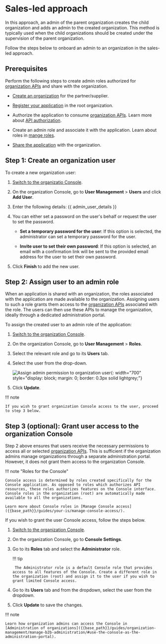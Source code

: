 # Sales-led approach

In this approach, an admin of the parent organization creates the child organization and adds an admin to the created organization. This method is typically used when the child organizations should be created under the supervision of the parent organization.

Follow the steps below to onboard an admin to an organization in the sales-led approach.

## Prerequisites

Perform the following steps to create admin roles authorized for [organization APIs]({{base_path}}/apis/organization-apis/)  and share with the organization.

- [Create an organization]({{base_path}}/guides/organization-management/manage-organizations/#create-an-organization) for the partner/supplier.

- [Register your application]({{base_path}}/guides/applications/) in the root organization.

- Authorize the application to consume [organization APIs]({{base_path}}/apis/organization-apis/). Learn more about [API authorization]({{base_path}}/guides/authorization/api-authorization/api-authorization/).

- Create an admin role and associate it with the application. Learn about roles in [mange roles]({{base_path}}/guides/users/manage-roles/).

- [Share the application]({{base_path}}/guides/organization-management/share-applications/) with the organization.

## Step 1: Create an organization user

To create a new organization user:

1. [Switch to the organizatio Console]({{base_path}}/guides/organization-management/manage-organizations/#switch-to-an-organization).

2. On the organization Console, go to **User Management** > **Users** and click **Add User**.

3. Enter the following details: {{ admin_user_details }}

4. You can either set a password on the user's behalf or request the user to set the password.

    - **Set a temporary password for the user**: If this option is selected, the administrator can set a temporary password for the user.

    - **Invite user to set their own password**: If this option is selected, an email with a confirmation link will be sent to the provided email address for the user to set their own password.

5. Click **Finish** to add the new user.

## Step 2: Assign user to an admin role

When an application is shared with an organization, the roles associated with the application are made available to the organization. Assigning users to such a role grants them access to the [organization APIs]({{base_path}}/apis/organization-apis/) associated with the role. The users can then use these APIs to manage the organization, ideally through a dedicated administration portal.

To assign the created user to an admin role of the application:

1. [Switch to the organization Console]({{base_path}}/guides/organization-management/manage-organizations/#switch-to-an-organization).

2. On the organization Console, go to **User Management** > **Roles**.

3. Select the relevant role and go to its **Users** tab.

4. Select the user from the drop-down.

    ![Assign admin permission to organization user]({{base_path}}/assets/img/guides/organization/manage-organizations/assign-admin-permissions.png){: width="700" style="display: block; margin: 0; border: 0.3px solid lightgrey;"}

5. Click **Update**.

!!! note

    If you wish to grant organization Console access to the user, proceed to step 3 below.

## Step 3 (optional): Grant user access to the organization Console

Step 2 above ensures that users receive the necessary permissions to access all or selected [organization APIs]({{base_path}}/apis/organization-apis/). This is sufficient if the organization admins manage organizations through a separate administration portal. However, it does not grant them access to the organization Console.

!!! note "Roles for the Console"

    Console access is determined by roles created specifically for the Console application. As opposed to roles which authorizes API resources, these roles authorizes features on the Console interface. Console roles in the organization (root) are automatically made available to all the organizations.
    
    Learn more about Console roles in [Manage Console access]({{base_path}}/guides/your-is/manage-console-access/).

If you wish to grant the user Console access, follow the steps below.

1. [Switch to the organization Console]({{base_path}}/guides/organization-management/manage-organizations/#switch-to-an-organization).

2. On the organization Console, go to **Console Settings**.

3. Go to its **Roles** tab and select the **Administrator** role.

    !!! tip
        
        The Administrator role is a default Console role that provides access to all features of the Console. Create a different role in the organization (root) and assign it to the user if you wish to grant limited Console access.

4. Go to its **Users** tab and from the dropdown, select the user from the dropdown.

5. Click **Update** to save the changes.

!!! note

    Learn how organization admins can access the Console in [Administration of organizations]({{base_path}}/guides/organization-management/manage-b2b-administration/#use-the-console-as-the-administration-portal).